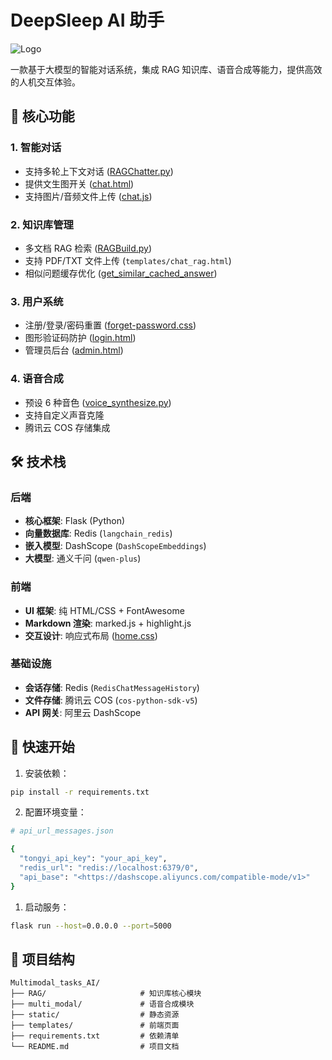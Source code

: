 # DeepSleep AI 助手

![Logo](static/images/deepsleep_logo1.png)

一款基于大模型的智能对话系统，集成 RAG 知识库、语音合成等能力，提供高效的人机交互体验。

## 🌟 核心功能

### 1. 智能对话

- 支持多轮上下文对话 ([RAGChatter.py](file://d:\Multimodal_tasks_AI\RAG\RAGChatter.py))
- 提供文生图开关 ([chat.html](file://d:\Multimodal_tasks_AI\templates\chat.html))
- 支持图片/音频文件上传 ([chat.js](file://d:\Multimodal_tasks_AI\static\js\chat.js))

### 2. 知识库管理

- 多文档 RAG 检索 ([RAGBuild.py](file://d:\Multimodal_tasks_AI\RAG\RAGBuild.py))
- 支持 PDF/TXT 文件上传 (`templates/chat_rag.html`)
- 相似问题缓存优化 ([get_similar_cached_answer](file://d:\Multimodal_tasks_AI\RAG\RAGBuild.py#L134-L201))

### 3. 用户系统

- 注册/登录/密码重置 ([forget-password.css](file://d:\Multimodal_tasks_AI\static\css\forget-password.css))
- 图形验证码防护 ([login.html](file://d:\Multimodal_tasks_AI\templates\login.html))
- 管理员后台 ([admin.html](file://d:\Multimodal_tasks_AI\templates\admin.html))

### 4. 语音合成

- 预设 6 种音色 ([voice_synthesize.py](file://d:\Multimodal_tasks_AI\multi_modal\voice_synthesize.py))
- 支持自定义声音克隆
- 腾讯云 COS 存储集成

## 🛠️ 技术栈

### 后端

- **核心框架**: Flask (Python)
- **向量数据库**: Redis (`langchain_redis`)
- **嵌入模型**: DashScope (`DashScopeEmbeddings`)
- **大模型**: 通义千问 (`qwen-plus`)

### 前端

- **UI 框架**: 纯 HTML/CSS + FontAwesome
- **Markdown 渲染**: marked.js + highlight.js
- **交互设计**: 响应式布局 ([home.css](file://d:\Multimodal_tasks_AI\static\css\home.css))

### 基础设施

- **会话存储**: Redis (`RedisChatMessageHistory`)
- **文件存储**: 腾讯云 COS (`cos-python-sdk-v5`)
- **API 网关**: 阿里云 DashScope

## 🚀 快速开始

1. 安装依赖：

```bash
pip install -r requirements.txt
```



2. 配置环境变量：
```bash
# api_url_messages.json

{
  "tongyi_api_key": "your_api_key",
  "redis_url": "redis://localhost:6379/0",
  "api_base": "<https://dashscope.aliyuncs.com/compatible-mode/v1>"
}
```



1. 启动服务：

```bash
flask run --host=0.0.0.0 --port=5000
```

## 📂 项目结构

```
Multimodal_tasks_AI/
├── RAG/                     # 知识库核心模块
├── multi_modal/             # 语音合成模块
├── static/                  # 静态资源
├── templates/               # 前端页面
├── requirements.txt         # 依赖清单
└── README.md                # 项目文档
```
